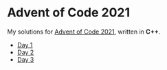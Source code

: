 <!-- SPDX-License-Identifier: CC0-1.0 -->

# Advent of Code 2021 #

My solutions for [Advent of Code 2021], written in **C++**.

* [Day  1](day01)
* [Day  2](day02)
* [Day  3](day03)

[Advent of Code 2021]: https://adventofcode.com/2021
